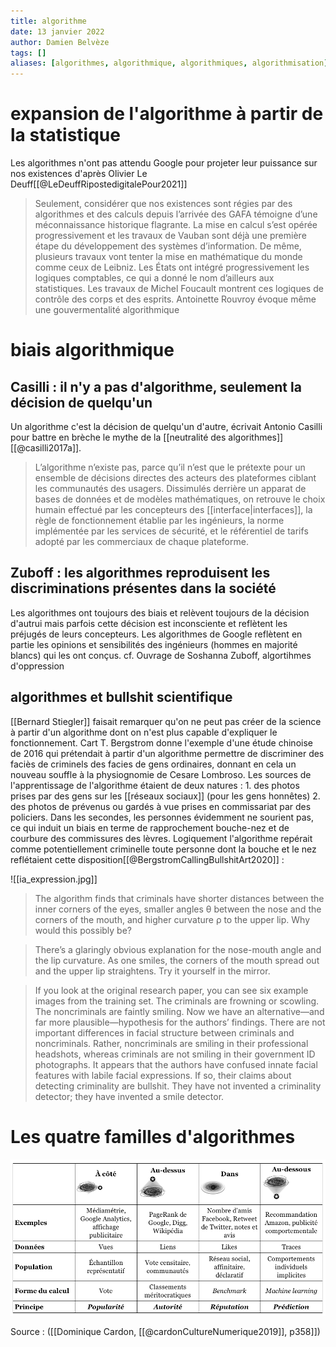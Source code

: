 ```yaml
---
title: algorithme
date: 13 janvier 2022
author: Damien Belvèze
tags: []
aliases: [algorithmes, algorithmique, algorithmiques, algorithmisation]
---
```


# expansion de l'algorithme à partir de la statistique

Les algorithmes n'ont pas attendu Google pour projeter leur puissance sur nos existences d'après Olivier Le Deuff[[@LeDeuffRipostedigitalePour2021]]

>Seulement, considérer que nos existences sont régies par des algorithmes et des calculs depuis l’arrivée des GAFA témoigne d’une méconnaissance historique flagrante. La mise en calcul s’est opérée progressivement et les travaux de Vauban sont déjà une première étape du développement des systèmes d’information. De même, plusieurs travaux vont tenter la mise en mathématique du monde comme ceux de Leibniz. Les États ont intégré progressivement les logiques comptables, ce qui a donné le nom d’ailleurs aux statistiques. Les travaux de Michel Foucault montrent ces logiques de contrôle des corps et des esprits. Antoinette Rouvroy évoque même une gouvermentalité algorithmique

# biais algorithmique

## Casilli : il n'y a pas d'algorithme, seulement la décision de quelqu'un

Un algorithme c'est la décision de quelqu'un d'autre, écrivait Antonio Casilli pour battre en brèche le mythe de la [[neutralité des algorithmes]][[@casilli2017a]]. 

> L’algorithme n’existe pas, parce qu’il n’est  que  le  prétexte  pour  un  ensemble  de  décisions  directes  des  acteurs  des  plateformes  ciblant  les communautés  des  usagers.  Dissimulés  derrière  un  apparat  de  bases  de  données  et  de  modèles mathématiques, on retrouve le choix humain effectué par les concepteurs des [[interface|interfaces]], la règle de fonctionnement  établie  par  les  ingénieurs,  la  norme  implémentée  par  les  services  de  sécurité,  et  le référentiel de tarifs adopté par les commerciaux de chaque plateforme.

## Zuboff : les algorithmes reproduisent les discriminations présentes dans la société

Les algorithmes ont toujours des biais et relèvent toujours de la décision d'autrui mais parfois cette décision est inconsciente et reflètent les préjugés de leurs concepteurs. 
Les algorithmes de Google reflètent en partie les opinions et sensibilités des ingénieurs (hommes en majorité blancs) qui les ont conçus. 
cf. Ouvrage de Soshanna Zuboff, algortihmes d'oppression

## algorithmes et bullshit scientifique

[[Bernard Stiegler]] faisait remarquer qu'on ne peut pas créer de la science à partir d'un algorithme dont on n'est plus capable d'expliquer le fonctionnement. 
Cart T. Bergstrom donne l'exemple d'une étude chinoise de 2016 qui prétendait à partir d'un algorithme permettre de discriminer des faciès de criminels des facies de gens ordinaires, donnant en cela un nouveau souffle à la physiognomie de Cesare Lombroso. 
Les sources de l'apprentissage de l'algorithme étaient de deux natures : 1. des photos prises par des gens sur les [[réseaux sociaux]] (pour les gens honnêtes) 2. des photos de prévenus ou gardés à vue prises en commissariat par des policiers. 
Dans les secondes, les personnes évidemment ne sourient pas, ce qui induit un biais en terme de rapprochement bouche-nez et de courbure des commissures des lèvres. Logiquement l'algorithme repérait comme potentiellement criminelle toute personne dont la bouche et le nez reflétaient cette disposition[[@BergstromCallingBullshitArt2020]] : 


![[ia_expression.jpg]]

> The algorithm finds that criminals have shorter distances between the inner corners of the eyes, smaller angles θ between the nose and the corners of the mouth, and higher curvature ρ to the upper lip. Why would this possibly be?

>There’s a glaringly obvious explanation for the nose-mouth angle and the lip curvature. As one smiles, the corners of the mouth spread out and the upper lip straightens. Try it yourself in the mirror.

>If you look at the original research paper, you can see six example images from the training set. The criminals are frowning or scowling. The noncriminals are faintly smiling. Now we have an alternative—and far more plausible—hypothesis for the authors’ findings. There are not important differences in facial structure between criminals and noncriminals. Rather, noncriminals are smiling in their professional headshots, whereas criminals are not smiling in their government ID photographs. It appears that the authors have confused innate facial features with labile facial expressions. If so, their claims about detecting criminality are bullshit. They have not invented a criminality detector; they have invented a smile detector.

# Les quatre familles d'algorithmes

![](images/familles_algorithmes.png)

Source : ([[Dominique Cardon, [[@cardonCultureNumerique2019]], p358]])